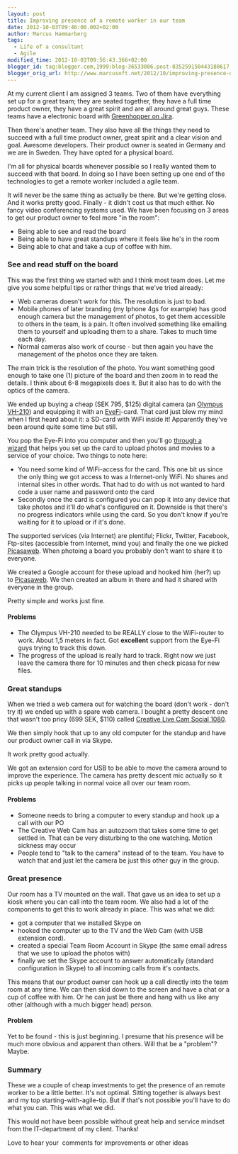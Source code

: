 ```yaml
---
layout: post
title: Improving presence of a remote worker in our team
date: 2012-10-03T09:46:00.002+02:00
author: Marcus Hammarberg
tags:
  - Life of a consultant
  - Agile
modified_time: 2012-10-03T09:56:43.366+02:00
blogger_id: tag:blogger.com,1999:blog-36533086.post-835259150443180617
blogger_orig_url: http://www.marcusoft.net/2012/10/improving-presence-of-remote-worker-in.html
---
```


At my current client I am assigned 3 teams. Two of them have
everything set up for a great team; they are seated together, they have
a full time product owner, they have a great spirit and are all around
great guys. These teams have a electronic board with
<a href="http://www.atlassian.com/software/greenhopper/overview"
target="_blank">Greenhopper on Jira</a>.

Then there's another team. They also have all the things they need to
succeed with a full time product owner, great spirit and a clear vision
and goal. Awesome developers. Their product owner is seated in Germany
and we are in Sweden. They have opted for a physical board.

I'm all for physical boards whenever possible so I really wanted them to
succeed with that board. In doing so I have been setting up one end of
the technologies to get a remote worker included a agile team.

It will never be the same thing as actually be there. But we're getting
close. And it works pretty good. Finally - it didn't cost us that much
either. No fancy video conferencing systems used.
We have been focusing on 3 areas to get our
product owner to feel more "in the room":

- Being able to see and read the board
- Being able to have great standups where it feels like he's in the
    room
- Being able to chat and take a cup of coffee with him.

### See and read stuff on the board

<div>

This was the first thing we started with and I think most team does. Let
me give you some helpful tips or rather things that we've tried already:

</div>

<div>

- Web cameras doesn't work for this. The resolution is just to bad.
- Mobile phones of later branding (my Iphone 4gs for example) has good
    enough camera but the management of photos, to get them accessible
    to others in the team, is a pain. It often involved something like
    emailing them to yourself and uploading them to a share. Takes to
    much time each day.
- Normal cameras also work of course - but then again you have the
    management of the photos once they are taken.

<div>

The main trick is the resolution of the photo. You want something good
enough to take one (1) picture of the board and then zoom in to read the
details. I think about 6-8 megapixels does it. But it also has to do
with the optics of the camera.

</div>

</div>

<div>

</div>

<div>

We ended up buying a cheap (SEK 795, $125) digital camera (an
<a href="http://www.imaging-resource.com/PRODS/VH210/VH210A.HTM"
target="_blank">Olympus VH-210</a>) and equipping it with an
<a href="http://www.eye.fi/" target="_blank">EyeFi</a>-card. That card
just blew my mind when I first heard about it: a SD-card with WiFi
inside it! Apparently they've been around quite some time but still.

</div>

<div>

</div>

<div>

You pop the Eye-Fi into you computer and then you'll go
<a href="http://support.eye.fi/cards/start/setup-eye-fi-card/"
target="_blank">through a wizard</a> that helps you set up the card to
upload photos and movies to a service of your choice. Two things to note
here:

</div>

<div>

- You need some kind of WiFi-access for the card. This one bit us
    since the only thing we got access to was a Internet-only WiFi. No
    shares and internal sites in other words. That had to do with us not
    wanted to hard code a user name and password onto the card
- Secondly once the card is configured you can pop it into any device
    that take photos and it'll do what's configured on it. Downside is
    that there's no progress indicators while using the card. So you
    don't know if you're waiting for it to upload or if it's done.

<div>

The supported services (via Internet) are plentiful; Flickr, Twitter,
Facebook, Ftp-sites (accessible from Internet, mind you) and finally the
one we picked
<a href="https://picasaweb.google.com/" target="_blank">Picasaweb</a>.
When photoing a board you probably don't want to share it to everyone.

</div>

</div>

<div>

</div>

<div>

We created a Google account for these upload and hooked him (her?) up
to <a href="https://picasaweb.google.com/" target="_blank">Picasaweb</a>.
We then created an album in there and had it shared with everyone in the
group.

</div>

<div>

</div>

<div>

Pretty simple and works just fine.

</div>

#### Problems

<div>

- The Olympus VH-210 needed to be REALLY close to the WiFi-router to
    work. About 1,5 meters in fact. Got **excellent** support from the
    Eye-Fi guys trying to track this down.
- The progress of the upload is really hard to track. Right now we
    just leave the camera there for 10 minutes and then check picasa for
    new files.

</div>

### Great standups

<div>

When we tried a web camera out for watching the board (don't work -
don't try it) we ended up with a spare web camera. I bought a pretty
descent one that wasn't too pricy (699 SEK, $110) called <a
href="http://www.webhallen.com/se-sv/hardvara/127224-creative_webcam_live_cam_socialize_hd_1080/"
target="_blank">Creative Live Cam Social 1080</a>.

</div>

<div>

</div>

<div>

We then simply hook that up to any old computer for the standup and have
our product owner call in via Skype.

</div>

<div>

</div>

<div>

It work pretty good actually.

</div>

<div>

</div>

<div>

We got an extension cord for USB to be able to move the camera around to
improve the experience. The camera has pretty descent mic actually so it
picks up people talking in normal voice all over our team room.

</div>

#### Problems

<div>

- Someone needs to bring a computer to every standup and hook up a
    call with our PO
- The Creative Web Cam has an autozoom that takes some time to get
    settled in. That can be very disturbing to the one watching. Motion
    sickness may occur
- People tend to "talk to the camera" instead of to the team. You have
    to watch that and just let the camera be just this other guy in the
    group.

### Great presence

</div>

<div>

Our room has a TV mounted on the wall. That gave us an idea to set up a
kiosk where you can call into the team room. We also had a lot of the
components to get this to work already in place. This was what we did:

</div>

<div>

- got a computer that we installed Skype on
- hooked the computer up to the TV and the Web Cam (with USB extension
    cord).
- created a special Team Room Account in Skype (the same email adress
    that we use to upload the photos with)
- finally we set the Skype account to answer automatically (standard
    configuration in Skype) to all incoming calls from it's contacts.

<div>

This means that our product owner can hook up a call directly into the
team room at any time. We can then skid down to the screen and have a
chat or a cup of coffee with him. Or he can just be there and hang with
us like any other (although with a much bigger head) person.

</div>

</div>

#### Problem

<div>

Yet to be found - this is just beginning. I presume that
his presence will be much more obvious and apparent than others. Will
that be a "problem"? Maybe.

</div>

### Summary

<div>

These we a couple of cheap investments to get the presence of an remote
worker to be a little better. It's not optimal. Sitting together is
always best and my top starting-with-agile-tip. But if that's not
possible you'll have to do what you can. This was what we did.

This would not have been possible without great help and service mindset
from the IT-department of my client. Thanks!

</div>

<div>

</div>

<div>

Love to hear your  comments for improvements or other ideas

</div>

<div>

</div>
